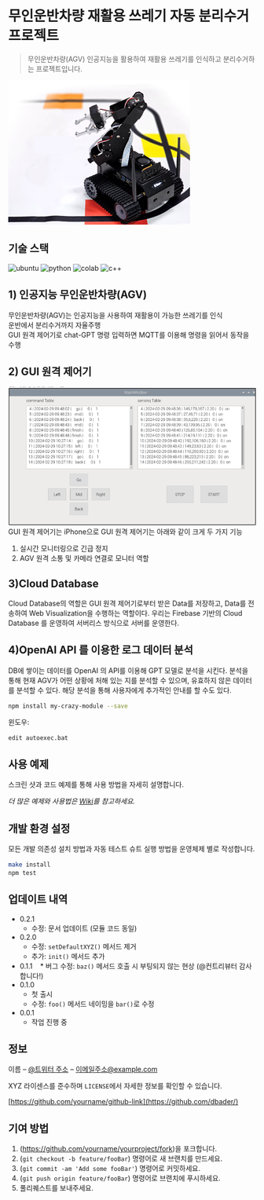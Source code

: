 # 무인운반차량 재활용 쓰레기 자동 분리수거 프로젝트
> 무인운반차량(AGV) 인공지능을 활용하여 재활용 쓰레기를 인식하고 분리수거하는 프로젝트입니다.

![agv사진](./forreadme/AGV.png)

## 기술 스택
![ubuntu](https://img.shields.io/badge/Ubuntu-E95420?style=for-the-badge&logo=ubuntu&logoColor=white)
![python](https://img.shields.io/badge/Python-3776AB?style=for-the-badge&logo=python&logoColor=white)
![colab](https://img.shields.io/badge/Colab-F9AB00?style=for-the-badge&logo=googlecolab&color=525252)
![c++](https://img.shields.io/badge/C%2B%2B-00599C?style=for-the-badge&logo=c%2B%2B&logoColor=white)
## 1) 인공지능 무인운반차량(AGV)
무인운반차량(AGV)는 인공지능을 사용하여 재활용이 가능한 쓰레기를 인식   
운반에서 분리수거까지 자율주행   
GUI 원격 제어기로 chat-GPT 명령 입력하면 MQTT를 이용해 명령을 읽어서 동작을 수행
## 2) GUI 원격 제어기
![img](./forreadme/examplegui.jpeg)   
GUI 원격 제어기는 iPhone으로 
GUI 원격 제어기는 아래와 같이 크게 두 가지 기능
1. 실시간 모니터링으로 긴급 정지
2. AGV 원격 소통 및 카메라 연결로 모니터 역할
## 3)Cloud Database
Cloud Database의 역할은 GUI 원격 제어기로부터 받은 Data를 저장하고, Data를 전송하여 Web Visualization을 수행하는 역할이다. 우리는 Firebase 기반의 Cloud Database 를 운영하여 서버리스 방식으로 서버를 운영한다. 
## 4)OpenAI API 를 이용한 로그 데이터 분석
DB에 쌓이는 데이터를 OpenAI 의 API를 이용해 GPT 모델로 분석을 시킨다. 
분석을 통해 현재 AGV가 어떤 상황에 처해 있는 지를 분석할 수 있으며, 유효하지 않은 데이터를 분석할 수 있다. 해당 분석을 통해 사용자에게 추가적인 안내를 할 수도 있다.
```sh
npm install my-crazy-module --save
```

윈도우:

```sh
edit autoexec.bat
```

## 사용 예제

스크린 샷과 코드 예제를 통해 사용 방법을 자세히 설명합니다.

_더 많은 예제와 사용법은 [Wiki][wiki]를 참고하세요._

## 개발 환경 설정

모든 개발 의존성 설치 방법과 자동 테스트 슈트 실행 방법을 운영체제 별로 작성합니다.

```sh
make install
npm test
```

## 업데이트 내역

* 0.2.1
    * 수정: 문서 업데이트 (모듈 코드 동일)
* 0.2.0
    * 수정: `setDefaultXYZ()` 메서드 제거
    * 추가: `init()` 메서드 추가
* 0.1.1
    * 버그 수정: `baz()` 메서드 호출 시 부팅되지 않는 현상 (@컨트리뷰터 감사합니다!)
* 0.1.0
    * 첫 출시
    * 수정: `foo()` 메서드 네이밍을 `bar()`로 수정
* 0.0.1
    * 작업 진행 중

## 정보

이름 – [@트위터 주소](https://twitter.com/dbader_org) – 이메일주소@example.com

XYZ 라이센스를 준수하며 ``LICENSE``에서 자세한 정보를 확인할 수 있습니다.

[https://github.com/yourname/github-link](https://github.com/dbader/)

## 기여 방법

1. (<https://github.com/yourname/yourproject/fork>)을 포크합니다.
2. (`git checkout -b feature/fooBar`) 명령어로 새 브랜치를 만드세요.
3. (`git commit -am 'Add some fooBar'`) 명령어로 커밋하세요.
4. (`git push origin feature/fooBar`) 명령어로 브랜치에 푸시하세요. 
5. 풀리퀘스트를 보내주세요.

<!-- Markdown link & img dfn's -->
[npm-image]: https://img.shields.io/npm/v/datadog-metrics.svg?style=flat-square
[npm-url]: https://npmjs.org/package/datadog-metrics
[npm-downloads]: https://img.shields.io/npm/dm/datadog-metrics.svg?style=flat-square
[travis-image]: https://img.shields.io/travis/dbader/node-datadog-metrics/master.svg?style=flat-square
[travis-url]: https://travis-ci.org/dbader/node-datadog-metrics
[wiki]: https://github.com/yourname/yourproject/wiki
